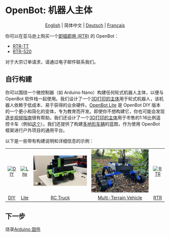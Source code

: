 # OpenBot: 机器人主体

<p align="center">
  <a href="README.md">English</a> |
  <span>简体中文</span> |
  <a href="README.de-DE.md">Deutsch</a> |
  <a href="README.fr-FR.md">Français</a>
</p>

你可以在亚马逊上购买一个[即插即用 (RTR)](rtr) 的 OpenBot：
- [RTR-TT](https://buy.openbot.org/rtr-tt)
- [RTR-520](https://buy.openbot.org/rtr-520)

对于大宗订单请求，请通过电子邮件联系我们。

## 自行构建

你可以围绕一个微控制器（如 Arduino Nano）构建任何轮式机器人主体，以便与 OpenBot 软件栈一起使用。我们设计了一个[3D打印的主体](diy)用于轮式机器人，该机器人依赖于低成本、易于获得的业余硬件。[OpenBot Lite](lite) 是 OpenBot DIY 版本的一个更小和简化的变体，专为教育而开发。即使你不想构建它，你也可能会发现[逐步视频指南](lite/#step-by-step-video-guides)很有帮助。我们还设计了一个[3D打印的主体](rc_truck)用于市售的1:16比例遥控卡车（例如[这个](https://www.amazon.de/dp/B00M3J7DJW)）。我们还提供了构建[多地形车辆](mtv)的蓝图，作为使用 OpenBot 框架进行户外项目的通用平台。

以下是一些带有构建说明和详细信息的示例：

<table style="width:100%;border:none;text-align:center">
  <tr>
  <td>  <a href="diy">
    <img  alt="DIY" src="../docs/images/assembly.gif" />
  </a>
  </td>
  <td>
  <a href="lite">
    <img alt="Lite" src="../docs/images/openbot_lite.jpg" />
  </a>
  </td>
  <td>
  <a href="rc_truck">
    <img  alt="RC Truck" src="../docs/images/add_covers_2.JPG" />
  </a>
  </td>
  <td>
  <a href="mtv">
    <img alt="Multi-Terrain Vehicle" src="../docs/images/MTV/MTV.jpg" />
  </a>
  </td>
  <td>
  <a href="rtr">
    <img alt="RTR" src="../docs/images/rtr_tt_assembly.gif" />
  </a>
  </td>
  </tr>
  <tr>
    <td><a href="diy"> DIY </a></td>
    <td><a href="lite"> Lite </a></td>
    <td><a href="rc_truck"> RC Truck </a></td>
    <td><a href="mtv"> Multi-Terrain Vehicle </a></td>
    <td><a href="rtr"> RTR </a></td>
  </tr>
</table>

## 下一步

烧录[Arduino 固件](../firmware/README.md)